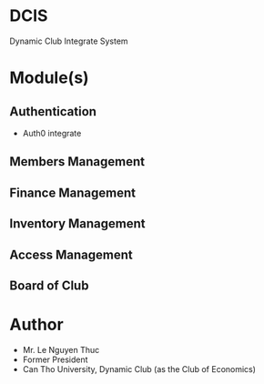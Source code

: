 # DCIS
Dynamic Club Integrate System

# Module(s)
## Authentication
* Auth0 integrate
## Members Management
## Finance Management
## Inventory Management
## Access Management
## Board of Club
# Author
* Mr. Le Nguyen Thuc
* Former President
* Can Tho University, Dynamic Club (as the Club of Economics)
